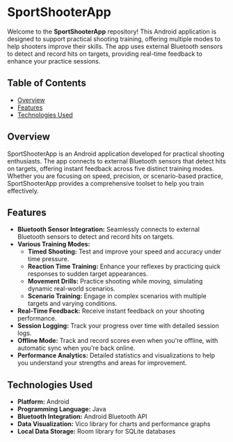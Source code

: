 <h1>SportShooterApp</h1>
<p>Welcome to the <strong>SportShooterApp</strong> repository! This Android application is designed to support practical shooting training, offering multiple modes to help shooters improve their skills. The app uses external Bluetooth sensors to detect and record hits on targets, providing real-time feedback to enhance your practice sessions.</p>
<h2>Table of Contents</h2>
<ul>
   <li><a href="#overview">Overview</a></li>
   <li><a href="#features">Features</a></li>
   <li><a href="#technologies-used">Technologies Used</a></li>
</ul>
<h2>Overview</h2>
<p>SportShooterApp is an Android application developed for practical shooting enthusiasts. The app connects to external Bluetooth sensors that detect hits on targets, offering instant feedback across five distinct training modes. Whether you are focusing on speed, precision, or scenario-based practice, SportShooterApp provides a comprehensive toolset to help you train effectively.</p>
<h2>Features</h2>
<ul>
  <li><strong>Bluetooth Sensor Integration:</strong> Seamlessly connects to external Bluetooth sensors to detect and record hits on targets.</li>
  <li>
    <strong>Various Training Modes:</strong>
    <ul>
      <li><strong>Timed Shooting:</strong> Test and improve your speed and accuracy under time pressure.</li>
      <li><strong>Reaction Time Training:</strong> Enhance your reflexes by practicing quick responses to sudden target appearances.</li>
      <li><strong>Movement Drills:</strong> Practice shooting while moving, simulating dynamic real-world scenarios.</li>
      <li><strong>Scenario Training:</strong> Engage in complex scenarios with multiple targets and varying conditions.</li>
    </ul>
  </li>
  <li><strong>Real-Time Feedback:</strong> Receive instant feedback on your shooting performance.</li>
  <li><strong>Session Logging:</strong> Track your progress over time with detailed session logs.</li>
  <li><strong>Offline Mode:</strong> Track and record scores even when you're offline, with automatic sync when you're back online.</li>
  <li><strong>Performance Analytics:</strong> Detailed statistics and visualizations to help you understand your strengths and areas for improvement.</li>
</ul>
<h2>Technologies Used</h2>
<ul>
   <li><strong>Platform:</strong> Android</li>
   <li><strong>Programming Language:</strong> Java</li>
   <li><strong>Bluetooth Integration:</strong> Android Bluetooth API</li>
   <li><strong>Data Visualization:</strong> Vico library for charts and performance graphs</li>
   <li><strong>Local Data Storage:</strong> Room library for SQLite databases</li>
</ul>
